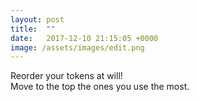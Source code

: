 ```yaml
---
layout: post
title:  ""
date:   2017-12-10 21:15:05 +0000
image: /assets/images/edit.png
---
```

Reorder your tokens at will! <br>
Move to the top the ones you use the most.
